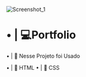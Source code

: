 ![Screenshot_1](https://user-images.githubusercontent.com/91854324/209900073-ace88d29-4d25-4a07-9761-dc63c81ad4d1.png)

## <h1>• | 💻Portfolio</h1>

• | 💎 Nesse Projeto foi Usado 

• | 📁 HTML
• | 📁 CSS
